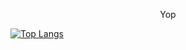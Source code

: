 <p align='center'>Yop</p>

[![Top Langs](https://github-readme-stats.vercel.app/api/top-langs/?username=NickyHariniaina)](https://github.com/anuraghazra/github-readme-stats)

